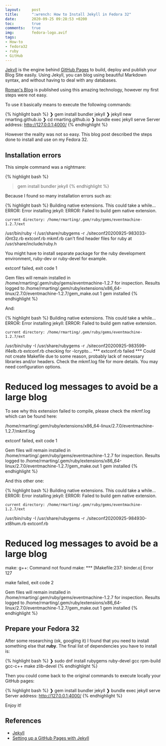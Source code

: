 ```yaml
---
layout:     post
title:      ":wrench: How to Install Jekyll in Fedora 32"
date:       2020-09-25 09:28:53 +0200
toc:        true
comments:   true
img:        fedora-logo.avif
tags: 
- How-to 
- fedora32
- ruby 
- GitHub
---
```


[Jekyll](https://jekyllrb.com/) is the engine behind [GitHub Pages](https://pages.github.com/)
to build, deploy and publish your Blog Site easily. Using Jekyll, you can blog using
beautiful Markdown syntax, and without having to deal with any databases.

[Roman's Blog](https://rmarting.github.io) is published using this amazing technology, however
my first steps were not easy. 

To use it basically means to execute the following commands:

{% highlight bash %}
❯ gem install bundler jekyll
❯ jekyll new rmarting.github.io
❯ cd rmarting.github.io
❯ bundle exec jekyll serve
   Server address: http://127.0.0.1:4000/
{% endhighlight %}

However the reality was not so easy. This blog post described the steps done to install and use
on my Fedora 32.

## Installation errors

This simple command was a nightmare:

{% highlight bash %}
>  gem install bundler jekyll
{% endhighlight %}

Because I found so many installation errors such as:

{% highlight bash %}
Building native extensions. This could take a while...
ERROR:  Error installing jekyll:
        ERROR: Failed to build gem native extension.

    current directory: /home/rmarting/.gem/ruby/gems/eventmachine-1.2.7/ext
/usr/bin/ruby -I /usr/share/rubygems -r ./siteconf20200925-983033-i0nt3z.rb extconf.rb
mkmf.rb can't find header files for ruby at /usr/share/include/ruby.h

You might have to install separate package for the ruby development
environment, ruby-dev or ruby-devel for example.

extconf failed, exit code 1

Gem files will remain installed in /home/rmarting/.gem/ruby/gems/eventmachine-1.2.7 for inspection.
Results logged to /home/rmarting/.gem/ruby/extensions/x86_64-linux/2.7.0/eventmachine-1.2.7/gem_make.out
1 gem installed
{% endhighlight %}

And:

{% highlight bash %}
Building native extensions. This could take a while...
ERROR:  Error installing jekyll:
        ERROR: Failed to build gem native extension.

    current directory: /home/rmarting/.gem/ruby/gems/eventmachine-1.2.7/ext
/usr/bin/ruby -I /usr/share/rubygems -r ./siteconf20200925-983599-if4elb.rb extconf.rb
checking for -lcrypto... *** extconf.rb failed ***
Could not create Makefile due to some reason, probably lack of necessary
libraries and/or headers.  Check the mkmf.log file for more details.  You may
need configuration options.

# Reduced log messages to avoid be a large blog

To see why this extension failed to compile, please check the mkmf.log which can be found here:

  /home/rmarting/.gem/ruby/extensions/x86_64-linux/2.7.0/eventmachine-1.2.7/mkmf.log

extconf failed, exit code 1

Gem files will remain installed in /home/rmarting/.gem/ruby/gems/eventmachine-1.2.7 for inspection.
Results logged to /home/rmarting/.gem/ruby/extensions/x86_64-linux/2.7.0/eventmachine-1.2.7/gem_make.out
1 gem installed
{% endhighlight %}

And this other one:

{% highlight bash %}
Building native extensions. This could take a while...
ERROR:  Error installing jekyll:
        ERROR: Failed to build gem native extension.

    current directory: /home/rmarting/.gem/ruby/gems/eventmachine-1.2.7/ext
/usr/bin/ruby -I /usr/share/rubygems -r ./siteconf20200925-984930-xt8hum.rb extconf.rb

# Reduced log messages to avoid be a large blog

make: g++: Command not found
make: *** [Makefile:237: binder.o] Error 127

make failed, exit code 2

Gem files will remain installed in /home/rmarting/.gem/ruby/gems/eventmachine-1.2.7 for inspection.
Results logged to /home/rmarting/.gem/ruby/extensions/x86_64-linux/2.7.0/eventmachine-1.2.7/gem_make.out
1 gem installed
{% endhighlight %}

## Prepare your Fedora 32

After some researching (ok, googling it) I found that you need to install something else that **ruby**. The
final list of dependencies you have to install is:

{% highlight bash %}
❯ sudo dnf install rubygems ruby-devel gcc rpm-build gcc-c++ make zlib-devel
{% endhighlight %}

Then you could come back to the original commands to execute locally your GitHub pages:

{% highlight bash %}
❯ gem install bundler jekyll
❯ bundle exec jekyll serve
   Server address: http://127.0.0.1:4000/
{% endhighlight %}

Enjoy it!

## References

* [Jekyll](https://jekyllrb.com/)
* [Setting up a GitHub Pages with Jekyll](https://docs.github.com/en/github/working-with-github-pages/setting-up-a-github-pages-site-with-jekyll)
